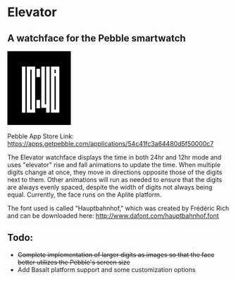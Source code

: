 # Elevator

## A watchface for the Pebble smartwatch

![Elevator Screenshot](/screenshots/Elevator_screenshot_1.png)

Pebble App Store Link: https://apps.getpebble.com/applications/54c41fc3a64480d5f50000c7

The Elevator watchface displays the time in both 24hr and 12hr mode and uses "elevator" rise and fall animations to update the time. When multiple digits change at once, they move in directions opposite those of the digits next to them. Other animations will run as needed to ensure that the digits are always evenly spaced, despite the width of digits not always being equal.  Currently, the face runs on the Aplite platform.

The font used is called "Hauptbahnhof," which was created by Frédéric Rich and can be downloaded here: http://www.dafont.com/hauptbahnhof.font

## Todo:
* ~~Complete implementation of larger digits as images so that the face better utilizes the Pebble's screen size~~
* Add Basalt platform support and some customization options
